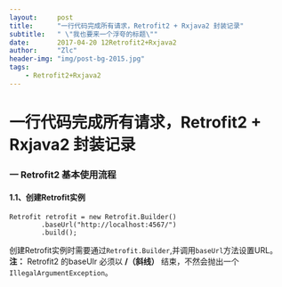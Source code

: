 ```yaml
---
layout:     post
title:      "一行代码完成所有请求，Retrofit2 + Rxjava2 封装记录"
subtitle:   " \"我也要来一个浮夸的标题\""
date:       2017-04-20 12Retrofit2+Rxjava2
author:     "Zlc"
header-img: "img/post-bg-2015.jpg"
tags:
    - Retrofit2+Rxjava2
---
```

# 一行代码完成所有请求，Retrofit2 + Rxjava2 封装记录

###  一  Retrofit2 基本使用流程

#### 1.1、创建Retrofit实例

```
Retrofit retrofit = new Retrofit.Builder()
        .baseUrl("http://localhost:4567/")
        .build();
```

创建Retrofit实例时需要通过`Retrofit.Builder`,并调用`baseUrl`方法设置URL。
**注：** Retrofit2 的baseUlr 必须以 **/（斜线）** 结束，不然会抛出一个`IllegalArgumentException`。



